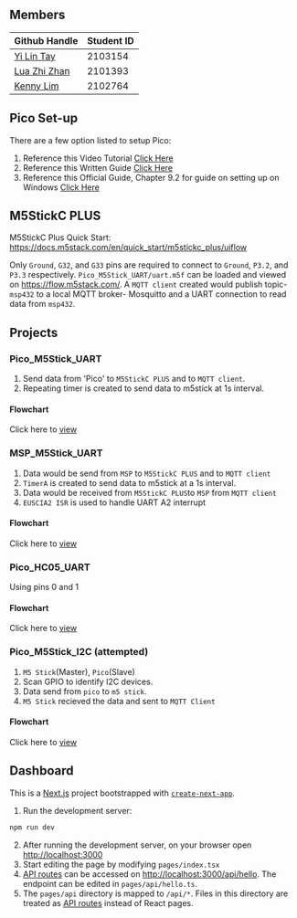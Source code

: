 ## Members

| Github Handle                                             | Student ID |
| --------------------------------------------------------- | ---------- |
| <a href="https://github.com/yilinTay1/">Yi Lin Tay</a>    | 2103154    |
| <a href="https://github.com/luazhizhan/">Lua Zhi Zhan</a> | 2101393    |
| <a href="https://github.com/Kenny-DevTech/">Kenny Lim</a> | 2102764    |

## Pico Set-up

There are a few option listed to setup Pico:

1. Reference this Video Tutorial [Click Here](https://www.youtube.com/watch?v=B5rQSoOmR5w)
2. Reference this Written Guide [Click Here](https://www.digikey.sg/en/maker/projects/raspberry-pi-pico-and-rp2040-cc-part-1-blink-and-vs-code/7102fb8bca95452e9df6150f39ae8422)
3. Reference this Official Guide, Chapter 9.2 for guide on setting up on Windows [Click Here](https://datasheets.raspberrypi.com/pico/getting-started-with-pico.pdf)

## M5StickC PLUS

M5StickC Plus Quick Start: https://docs.m5stack.com/en/quick_start/m5stickc_plus/uiflow

Only `Ground`, `G32`, and `G33` pins are required to connect to `Ground`, `P3.2`, and `P3.3` respectively.
`Pico_M5Stick_UART/uart.m5f` can be loaded and viewed on https://flow.m5stack.com/. A `MQTT client` created would publish topic- `msp432` to a local MQTT broker- Mosquitto and a UART connection to read data from `msp432`.

## Projects

### Pico_M5Stick_UART

1. Send data from 'Pico' to `M5StickC PLUS` and to `MQTT client`.
2. Repeating timer is created to send data to m5stick at 1s interval.

#### Flowchart

Click here to [view](https://viewer.diagrams.net/?tags=%7B%7D&highlight=0000ff&edit=_blank&layers=1&nav=1&title=PICO_M5STICKC_UART#R5V1bc6M4Fv4t%2B%2BAaZ6qSkrjzmGtPqnrS2cRdM%2F1EEYNtZjF4ACf2%2FPoVCGELEVsdAxKZru62EUigo%2B%2FoXDkeqdfLzZfEXS1%2Bjz0%2FHCnA24zUm5GiKMBQ0EfessUtEFgAt8yTwCvbdg3PwT8%2BubBsXQeen1IXZnEcZsGKbpzGUeRPM6rNTZL4jb5sFof0XVfu3GcanqduyLb%2BEXjZArdaOti1%2F%2BYH8wW5MwTlmaVLLi4b0oXrxW97TertSL1O4jjD35abaz%2FMqUfogvvdvXO2erDEjzKeDrfONw%2F4v23nk7uN%2FqrM%2FtJuo3MVj%2FLqhutywuXDZltCAd9DBCkP4yRbxPM4csPbXetVEq8jz89vA9DR7pqvcbxCjRA1%2FuVn2bZcXXedxahpkS3D8iw7lXJ2abxOpv6B5yeQcJO5nx24rpxWPpe9G5SE%2BuLHSz9LtuiCxA%2FdLHilF98tMTSvrtuRGX0pKf0TVIcM1Z%2FRDDKW9GGIcJ6T%2BG0RZP7zyi2I8YZ4jZOAr36S%2BZuDUyZnLR13IZyqlrh928EeEiwv9iBvgI6opA8cmwonNjWpsKk0UN1wlzngopc0%2F1gjqDpBFGTj75dPE%2BceXYNuBa4uv984T5eT27OKansrRa9DD3DWAAVnpQHOlZDpBc7WwOGsccLZkArO2lE4z1dB7KR%2B5szW0TQL4gjDevKn83j%2FgKH95fH%2Bm3P3%2FeHayU9hfBshIsLVS4K%2BzTPcwjPs05FhJWMblZdt7K7YhtxssHxjcPKNLRXfGHxioAB4nCBllxYGN5eTS%2BfqfvKMD58n3x73Dh8vn%2B4nP6QEvGaIlhOwSQIPCfA2J%2BAhlArxNkP2AM1cARjXT%2F9FX4tmUAG9OC6acl4ARcNdeQGoulyWLbBokRDyuikc8k1SekiQh7x2KFSlwjxkLdH6Nh8kfxe7vL%2BZhusUPZGzcCMv9JPxjjHyPT2OnEIiJBs%2B%2FagaN3JfQt%2BrjZYla19K%2BWBYnMxidcYsTaJ5UMyi8jKLLhezsM6ySgfK0YyRnNKKUA5k%2FG3mhqmcmDZt4QKAFb4Dw7TOi2lLLkyzTrYUQXaaFU%2Bw8tEjRHMnC5Z%2Bks%2Bu%2BOTZ3V3Pc2r9nWU6hiB3j1%2BzgztTNwxf3On%2F8NmH71%2B%2F4m%2FVwPj%2F4mIpmcgGoplIaRLmg2Ki1nmj7PoYY1WehKW0mqu78nWTMTAbl91qy1I9xwkrxZp4k0JONKzWV%2FfFD2kKu2Ewj9D3KaJwwY85agPEQZfliWXgeXgx%2FTT4J5dK5XKu8hkVc9SvRvpN42odxFYZZiuHHFXBLX6%2BOQcXwFYVagFIQOTEdSWaEekRz2ZINneygEOPTRBWOx44kyw6wSq%2FD7HMfKO3yDcQEL45lVFq3Kf0xTeQDYIgSY1oooAxPGNl%2BiJevqzTfuS5TctzrKrUBDrs1fWtsAZHlt%2FWCdEG4SBIZWi66VhKdQg2xY971odYr9LUjaZ%2BWNdMx9IqmapVByVR2PepCvqkqiqHljlD6C9Pok3lpDA9rygkgJZFFLJ76Uschwdsq%2FEB0%2B7XrGH77Rntpl5Du%2FAtRJUjP6o9sBOKHge7IhXYyXPTjurCCeEFr%2B95IaYLt3Bb%2BJsMKW5o6yxVN9wRPQjd99hw%2B%2B6IXVMe6rxIVz5aYBIhgqCj2yzWqJXcRenqLl6QZtVd1A7ukq4SpI%2FOxsXCEDfP3%2BsYj6B7RRv7gf7p19H%2Bpdc1%2Bl%2FThLqmZ1QdvrjJNPZKv%2BwUcWd2dmCSonfFeiaT1rArqg27YqWStc%2BNcpi%2FLW6LCu%2B2KJc5TJ67HpJYrbN6HAKxmhQqbV3Ia01w7lfIyxF8aBHNvKl6qlzBCPV4sl6xWY%2BUq%2FyvhGDWddFg1j6beabymmeaXOaZxm7NRMHIiUOtCFFo8hPnaUG2PGsIKqsN1ksqhQfrJDhYUGkreLx31JUefKHHF%2FsgVNvxjarEViNqEj76qKe08o2qdJfufKOaHElQIjhXrqQozeyOc%2B%2FyJJBPwLpam6yrmxrFui2FA9XewoEq64oLZuh4XKoru0RRXWyQwwK0vtKUzdZvjEOzRGxyiILJ9s%2F9gx%2F5YBc6ObzZlIPjo2151N7mqPE64trfHIuul0nibvcuKLeGd5kJglp8zDJAbfHxkO3KRNbtt89SeeRDAivArkVpDLshSNOvFcD6rRM%2FWyfRqMxIlIBqddvJEu7t1%2BWznZTTNhneVzF0yWwn1iPzGqMe%2B1nmY%2FHxKqirtOIiPmClyxewOg3COq%2Bc1BWpIKyzkmuNBKrl5LJrFrrzB3%2BOH0MqUcZAWhHu0dLlCzacCGmFF9JyBRvIc%2F9cDHbUGAGsWGFT4f%2FcOBCDO%2FU2W77byMZ9qvBX8%2FQmZ8iguY83OKK3XsjgY4aXQeJTxLqo1%2Fn5yQ7dWGo66wIRldJ%2BHCsHkd6OT0sjr1YONcVdZ93RVaourgCTOonvejmdSKj5THAKr27SyNea3FtNNYyqxvbrKMhRvqLF%2FZO3noUuV0ELnX1zoEwPmy4q5aAANprWtEK0lGqBIVwpJ3X9Pg%2BseV0lhlxVKwzW4B%2BY3CVQOl3u5lFgrSZ2lVbE7jktV86h2ZcYNj6d%2Fs3NaHIVEjNYBbcM5g6H09rUcBVTqfFEK5ym0Pxb69%2BhuttQ%2FqcI4Y5Lt91ZpSYUmoImOJILdQutAf0es6mzcScIzQudVQy6U3ghUEVsUG1EdE%2Fb2IhicLzQW%2BuK8YccC3kmOQUfq3y37D3HAtMBkspRnXoWCF33OLPRf75jLJGqumnTNDIt0bFg87NZoAavBWrIZYGarCo3MFWdQKkdF5kNa9vJaQoE0UPsvlQGkhAjSNDtybYflGjrXNB14xhnfZ2qTZtdEFr2hb33x6KH7Lhqi80KoqFZAHZrDAwuVEOhM67bsgAMalSic%2FRgarMeQr9YXoAtgQatAyse4i0BimK20uD17tsMMNnwwcC1Dl6%2FhSlXNrvJonpoWkebyeaGRuzTU6WTVZNNfW1TJuup%2BByc1bk%2BYRuMy8Sul2ntWIcw3nMzkTyYQqKcG4JFimnQqrkUIsUaOM5N3rq3Vushpg9mnug1A428GtKpv8dsSmGlM7t2SWOFU%2FYc%2FfsF%2FDJqKkyaX%2FpryVWSeIgQ35i1ApSAt6p0d79OI9ZrC3K7jvbcGsA6YtIWR49%2BEiAS5LpJy3YuWZOh8KsCau%2FRQUUxu%2BdXq8m%2FSPPrlp9fm7rKxb92XTZqoj28EAxcMhIGEhA6OW3T5AxNSJLaz4hz4XXf7c%2BW228rvEiWy0tgDz42YbdZaReJ0lrGT7mupwYnah7rDoMTcvxKiAjOkuutGXv4eUMES61EDSAwT2Olqog%2FzaDkJ0R6YC2FWVEZfTj1VMhGcS8gPUhw1HQkKD3I5vX%2BSJIeBKEhItvHPsn7I1rFBnWaKQ2O076NQ8jQ5d%2FBcLwv%2BsnCcKothOGOF1084L4RzXCKrTHOVPEvzULw6exa3ug3BHKp32hLZpZiYJZthaZ2TFuodZK2A%2Bm0nd7KJhJkNmrj%2FyG6%2BGivPAD%2BnzksagRUHQQr7wZgQtVQh1Lo76w9O%2BytrdqxOPY2U7K9rVF210tl0L%2BCYPz8jyAUTenKjahVJqUt818WmRfreT6NwzjBFTCDKMgCNxw1FcHkLf%2FfUOx%2Fgz%2B2tXr9%2BOHoBxYxs6PF19t5Yipc1nohE0bktbGhMcEHk%2Ff3MjsrPVmx82H2%2BWiFmqGUnKkvjNVhQX50mMQ5x%2Bw0ADSpxe%2Bxl%2Btdt%2F8H)

### MSP_M5Stick_UART

1. Data would be send from `MSP` to `M5StickC PLUS` and to `MQTT client`
2. `TimerA` is created to send data to m5stick at a 1s interval.
3. Data would be received from `M5StickC PLUS`to `MSP` from `MQTT client`
4. `EUSCIA2 ISR` is used to handle UART A2 interrupt

#### Flowchart

Click here to [view](https://viewer.diagrams.net/?tags=%7B%7D&highlight=0000ff&edit=_blank&layers=1&nav=1&title=MSP_M5Stick_UART#R7Vxbc5s4FP41npKd6Q4g8OXRIXbjWd%2FqSzN9YhSQbbYYuUIkdn%2F9SlxMMKxL45vo9CGJOeh69H1H5xzJqQFjvf1E4GY1wDZya6psb2vgoaaqqlxX2R8u2UUSRW7KkWRJHDuWpYKp8wMlBWNp4NjIzxSkGLvU2WSFFvY8ZNGMDBKCX7PFFtjN9rqBS5QTTC3o5qVPjk1XkbSpy6n8ETnLVdKzIsdv1jApHAv8FbTx6xsR6NSAQTCm0af11kAu116il6he93%2Fe7gdGkEfLVFjsRhrdGpPt09fl53qdPo6G64%2F1qJUX6AbxhOPB0l2iAWQzhcSPmNAVXmIPup1Uek9w4NmIdyOzp7RMH%2BMNEypM%2BC%2BidBevLgwoZqIVXbvx2%2FxU4tn5OCAWOjL%2BBBKQLBE9Ui6eFp%2FLmw5iRX1CeI0o2bECBLmQOi%2FZxYcxhpb7cqma2YdY07%2BgdSWn9SmbAc2r3nUZzrmKX1cORdMNDJXxyrhWUoEviFC0PTrl5G1Tj6okTAUxbl9T2CsJlldvIF%2BXL6SlRsWxqZbEJhAKm2pO608PM7NtrpjlnDlrRKS7vVberERWz5eHaz2LVrUAraB%2BTbQ2K45WUBKtmlBoBQVar7ts%2FPe288I%2BLmmolDpccwh6zz7%2F03WhvzKoa%2FqIPkGHMuNLkdTtt6eP5n17%2BA%2BDCBuNrEZAj5pjo8u2eGonyjk6GRsD3r6BCfrCnCLmjPTRC3IlLv9ijCYd5aTmjSlv%2FcEYGQxOiCC7S9D3AHnWTmKvmNzsTjqf552h8dVUtWNdnWItoOssPfbZCgdxEfMBypqP1qXMR6vi5kMraT50ocyHVsZ8fBr3RpwHbX%2BMiLNZIQJdFukELuoGnkUd7PW8TUDHjieFRcejycwcg5Df7yRejTtaf0TVEkWL3xtyRNUa3LgnkggL8eOkN2hPvpqD0cO83zG786Ex642GlzKe57eVWr2krWxeylYq%2BfipWsZSL2kskySIINZSf4%2BzNW8za%2Bh4Do1MptSZT42e2VaZEzTtRLzYV4l%2BBywUNrC3cJa%2F6ryEIn8DvQwW6t8DnmO5f4bWt2W46h8t7GLmSbT5jNnQHOhGDcQlkybDsSMPPruoaPQHw4s6zg5GNCo3MlTWWwVU1vUrRk1K0Q5cJSonFP05lwVLQcnvIXOPe%2BAk2NCYFVMXoc3I6%2Fmks3WodFKwcdj2%2FlnqDWfmrK2Y8knth8kLs236NLQvAW9emvUGnYnJ2k6tUSwy52O%2BRx%2BSXCg2axk2N5SSG%2FPl2Fy0Q1SKzWVzdopYSbtk3H%2FY%2FNuwuanenM1VT2kqZXOaSkMsNuezmod0GkCfCpOKzwK3pTZuDFy1yBpWCriNksBVxQoQlfyRHQ%2FmJshCrG%2F7AVJY0%2B%2Flmv7Aoz7%2BXpYFRLAi3%2Fw0Sa16XKSWjYtUsTwpNX8jYkbYpyLl9%2BEzcmvHzyo4CB0Luu34xdqx7WhtkO%2F84KY8Xp0Ndjwazka%2F5wQpUv5RqMQ3YOIma%2Ft7J%2BVp8FH%2BGygg5nBpdcfNjfn407aUerYGXix8RHPLsx%2FECStWGMlmnEVmQZhSVFlS7vK2ZoXXz4F%2FFTujNFtZQ1N4yUIpMDQXO3dS874GPzxcYor74wHY%2Bx1TuEBCuhuK2ri1sQZFCKyUsS7tb7TEMtZ5f%2BMFsxos7OMBptmbfH6EHrO3ROLyAvJfGbt6gsEEvNrNsVt1XzmB5M%2BvWSliYbfoxL%2FMwbC1goQrhvkJ%2FLLpG186PcDgFsng2DIUhVv4%2FcHGCRmXWuEhqE%2BJBank709ykp50w2M%2FJJUInHo5pKWq35yW%2BSPO8DBqTJiXtSg6RPOF2JwPNQnKHhZfTpNVv%2BIMyl6tAWLdrQH5EDbenEP0MvAKtz2ngb84%2B3PVk7Cg7GUHIFYSFrzrtgOrEHg%2BC%2FWRnW7V1vm3XWu%2F6YfbAokybDzBdvSKgkibbo5st991taoHcqBsIAfECuS0vLsjeNYtgcpZsm6qfpAYSr4hdGISLqmxK6x%2FuZScBn5T2miqWLTJu1hd6PpC8wackTdKQ83yBpxGm4R9rWsRBeQTWM6CPUvJ%2Fh5u8R9qKvhw48y1oh98Y6Jgs75u5hq8K4GS2MfEfYIUO5JPCcXfpNxZ5WFOI7zRn6QzTrq%2BUuzVlRMlWC2awnDe75932Oe%2BU1vuQPjopdpnIvg125xrqxVdtL2ua1uU5%2F0pTOPsXjExJGbDfZqGOX%2FdHVzktu4qtWgaOMxd6RdbNPaYfvM%2F2k3Sf6AAOv8B)

### Pico_HC05_UART

Using pins 0 and 1


#### Flowchart

Click here to [view](https://viewer.diagrams.net/?tags=%7B%7D&highlight=0000ff&edit=_blank&layers=1&nav=1&title=Pico_HC05_UART#R7V3dcts2E32WXmiqXNhDAPy9tGWnzTRN%2FNnutLni0BQlsaFElaJiu0%2F%2FgT%2BgRAKUoFjiUmgymUSEKBIEzy72LHYXAzKav%2FySeMvZ7%2FE4iAZYG78MyM0AY2xYNv0va3ktWhAxtKJlmoTjsm3T8BD%2BG5SN7LR1OA5WtRPTOI7ScFlv9OPFIvDTWpuXJPFz%2FbRJHNXvuvSmAdfw4HsR3%2FpnOE5nRavNniJr%2FzUIpzN2Z6SV38w9dnLZsJp54%2Fh5q4ncDsgoieO0%2BDR%2FGQVRNnpsXIrfvW%2F5tupYEixSmR%2BMH%2F%2F%2B89vTv8bL63yJXBvf2qF9gUy9uM43L1qXj1x2N31lY5DE68U4yC6jDcj18yxMg4el52ffPtPXTttm6TyiR4h%2BnIRRNIqjOKHHi3hBT7ou7xAkafDS2nlUDQkFUxDPgzR5paewH%2BgMECWQDHxpFA3Pm9eCEHsvs%2B13UmHOK8Ewra6%2FGS%2F6oRyyQ4ZPMHhmRO97%2FUQ%2FTLMPd6EfX%2Fw60gz3IViMw8WUnUFvWJ3EDTkdqXT%2FWHtROF3Qzz4dxSA50kib9YG2NX6YdcEo66caYwmABmMqs%2BVhnKSzeBovvOh203pdh%2FDmnI9xvCwH8%2B8gTV9LBeSt07g%2B1MU9sxvtHlfar3id%2BMGOByr7n3rJNEh3nEfE7ykJIi8Nv9X7cfRRx9yoP9AOp%2FzQRxFVxcF%2BrB4DmlYdmogIsIkF2DRPhU1TNWwSSWwakNgk3KivKTTdcBGmwz%2Bu7h%2FdD7SNXlq7vvrjxr2%2Ferx9J9KxB01rx4CvVodvpTK34FtBtRP4sjlVHfwakvh1IPFrtFoN4%2FDbxiQwvXkGwsXTKvtvugxjdxWk7mS98NMwXhRQf%2FzLvfvwqYD7L3cfPrvv%2F%2Fg0crOvCsxXtkb90vvuNsjUKNfU0of77%2BpDz6SxMhLhpJGfc89cGh1JaUQtr6obcUT8fPKFUk7R0H%2F0nijB3W2DZ6gMKYG8Kr%2BYh%2BNx8WaCVfiv95RfL3s3yzhcpPnDGNcD42YXrEt2W%2F54UHHK7ZeyA1OtQnChXVKUOzVBYKRGevDLq99lj7O5tNm4KKlfIJ5MqCLh3l3Vxe9%2FnQ73NqkyoeOGtWGarIN3vOaZxfOn9aojE9aojYsu0DoICbSOczKt085hd8wPucG1XKerusFFT%2FtnHRc%2F0H6ld4%2BL9uyknwbGaLE54QTTk1zTKgqCpTtfDekMoPV4giJ6XS51k3d4dDxBWapNUEiXnaFM0BmK94HAs3HL6RsbR%2B2Gdbs7zn2cUUROZ1SZ9dwzZ0l45pwuPXOIn2rPXR%2BYsvrABtUHIr%2FTcTndD175vVKK%2B%2BblwSIL77zF1JYU062FNggxtbmBz%2B3mHOlxMvca7sqbq8cr9%2FrD40Nx%2BPD4%2BW7r8O7q%2FsPjl154MpsYh%2FedYJ7DnznG2RDvx3gLxe9onYifih4pyxYO%2Ftl5T3DLEtyW98QsgfdGb0lDoJiL%2BPTeEnbjfrpLLKdv7hIs4hjnrWiwrKLRQRUNFgw8Z28WQuXT4aXqZPTq50AuhxnE2%2BRHsf%2FVTXOA0Ln%2FMZyXPWLfDcEcYZuuUSZ8YMd6ZoAYAi7csQHC23rnrhdkfWPYAtULvG9sHK%2BfcsEPXgJ%2FnfHJGrqHG7hfbMvlu1xM3tN%2FRx8%2Fj357cO9u792H21EfAW860IAnvOFw7oC3ZAEPGj1AeDqvjsVNWgh7eXlqcBOz9Dq%2B0eKuFr5eG8ent7mJemRVVnQIKFklvPH%2B3otWqsjOXraKLOYnOe5aP66LUmeChPkFyYq8cnM%2FM4BLe1ZDl1q%2FyK0lmNO7JbdEh9BDdLiS17%2B2D75kF7s02OHNS3nx4ui14nPH01%2BykUqw%2Bot1czcHZrEZft27%2FPPVz2BUU67pcBrag07XfQ3X2d9e9%2FeInKiXrgHHrjMly8GcVsWiZXLbOJHUEinPlT%2FzkkwDZeEFxjXCzEqAiJBaJnR6nwzzvjTiukYF3AfkKm82xtshX6OGPICJbkt4WvZAYH0qB%2FUEQ9kz34QDvuJN2uMjBIFA94EfhN8OzMw7ESvIrKNVYShll16lSfw1aKRTnijD0tDqVrwovEiUXklO9haVCy8i0jQZNLyI8LQKPtwQGU2WSQQJwJ3GG%2BrKBdYQ2cAaHTSwhvCLLat0HMZ5CqDrRdGwF2EySDfqkMU6dAi3rpzrkRkb%2ByELSt1ZN%2FcnrWKdpSX0Db7EINDwVS76Qsey8AWNvmDdPDji%2BEd48YmFUjfA5xTl0oJ02dAHHTQtSOdDH4plGdddL9YrOpj0pn669rIr5d9rVfzxk7ceJ14a9LpgQhPrhgXtWTCUM%2Fl12ZQXHZST6kKXDp%2BTmmF79uxOovi5Du1JsdBbfewnwk3wQDZDPYYgS2oNWIagarYIB3ILHuTK8QhDlkcYoDyCdVNGjU%2FCSewGi8xfPhbo8n5i27YsaGwrZ44bsua4AWqOG23meIHd%2B%2F9VVngF5vy4Msy1vOF9eYJW%2FeSqbEF5Sx9R78BrdOUWiwxZw9wANcyN9rXWgx01YfJPrvmDFz9ar2jX3Zm3GEdBMtyIUKb%2F44WbzxLJywm8RVUnajMPu3WRE3c%2B7iGkgWcKmMpxZkOWUZigy2TGDkaRobxAeDNGJs8l6J2V1ag1gzVwVCvHk03ZlTQTlCcLKpark%2F9i7o3hJzrjUG8M2m9W%2FcP1C5wuap%2FhTBS1j4DL8xmNuoWICBRNt0H5Jk%2BZ0%2By2bkR1hEuRltKHW%2FUk4sFqZFUhgqCXp0zlMnNN2SrHJmhmrsk72b7F9Bfb9vtQIO9dY9axGpjF0LaFxWvIc4esbOSjCZpba%2FFGnTq2hbU7tzazLRy2CHHk%2FMBGuajOLI0d%2BYFF9NXKTQJvnI0lY0HvYC0QrBFyWc8LxKLCmiz4tbbRDT5VCovF2yDnrpBkM%2F6slvfV0RzKuzXXVLTsvGyLPxvU4jrog1Q5f%2F0wB5tTK3GgrUFLuZU%2FNsT7kQy68mepXCjOatkPZzO1WtVWeG%2BcS1kR7spY7WoyZTjbXt6abM%2Bkz0mY9nsmNURkvuOZVDk2asmuzlqgbNTiZ1KF9E%2FLEuBW6Q8d12WB7fD2veqoYgh6VwrIVm4dSVp0bNB1JJunUQqVzbF3TyMZLbb1ulf4zMvmWIJAlXwmrwhFzil0o3cTuCnYA6XrCVwUXsWFGkwib%2FopmBboYCQNHRiskDetlt6i9g5YjYAnz%2F86zbXZhV9kg2dxQlk%2BWehFxQWqagI7C8P4s0ZAQ3HLejd6FudAqWQjcNqxBBsCd8stbeWWhG3ZJWEbg05QPKlXx7azdy8JU9NOYwr9SKYdm%2FnqTLNLS085kiQvSKAhrDZPklSy9PazJOQ0ROm8LT2bX0gM8tepFQafwEwpLJXeWX62qNpHt5afjWUsP1kjC8z627VlY1b7bQsPn9bzJyrG2b6NxigZtO3dKGMvdvGEQqNbO0PbVq%2BrC9uEzimxpYK8zx76d%2FEqPD70geHEx7do4DFZjijAZX%2BBNvejlwYL%2F%2FU%2FXaiNToV1b5Qo90YTvM2TFWpzlHPMspqhe811B3RNlXWzV4XasG039A14oTZHOceMI7ty4IDySYf3NPexUBu2G2HL8IXaHOXiVBzZfEYHNJ%2FR4U3dvhdq4%2BALX6jNUS4J3ZHN%2BUMa6GKtI%2FKd%2FqjU1gOphK%2FU5iiXJI80Wcc60jCkWFYdVbVYGwd3%2BGJtSFOOmJYolsI7KDWtOqpWwTYO5fAF25CmHLstsSuFclB%2BW3VUuaJtHNDhi7YhTTlOXMJXCuigrLjqqCqF2zh8wxduQ5pypLlErQy%2BEShrrjqqfvE2DvnwxduQph4xRdLEFMESU8QT0x8F3PojnT0o4IZYl1QST2kejVpyO7sST55Hn2cRN4rs3hVxQ0g97oxkqwMhBMudEc%2Bd1YnaL5G1K9j4%2FCu5VVjrYSk3bNv1MKkelHIrJe48arkRrRk3CF%2FLDSEFiYJsaSyEYF1AiHdP9LGeG6kWnnpTzw1hBQ1oac8OhvXsIKmACD%2BK%2Fa95VaVVFkH5GM43KQT5d0PoIPZND4PFeH%2F%2FziAynZNU3ANJ7QchyEF4lSTx86AROy4jvRIy%2BVafk9gSJabjXDpbf%2BpJXHrzvRVqprzI5tXRB%2Fdet04rDfb221paHUgs1GYDheKSx7V%2BsWhN5Ly1Opb2Wr4ZQW%2BU0x1FpHta2pGYBDeyGkUWdcdZjQirZ1KzJ5BAMaxJzTp6nuUduflbt8EJIu5HjAA10b579pbV0p3P3qT%2BbcPN1DKXv9lGKIT4bG0EnjQr5OTEu%2BteZmUvzWYVkeLwuAUVOqsojYQbGJ75bCnN5PW3VnA8juRaZk1yD%2F7BiURdsHOuQqLetjluJeq6xvYjP261%2BAvmd%2BxCunUYY4F2%2B6%2Fy9%2FnBl%2ByAcoXy8OZl%2B8ub1%2FIISAkcxXVwsBIwSB0WZrkBV6sSaP4AMavzxFqAN0AVKqGE2rYP3ixrahqL031r%2FbGGItAbhuEJ9QAWRAP2uda1wLVgwte6RmwrYiB1iuDUKZH2o8GoUx03tKOt15Tj%2Fh90pE4J7%2BeTCAz8UX71xPrGturaportgvP8EPW88YTIahECG6RIlPZykJY4uY3Ng7l9D49iATUDuxoXOKEBpIvU7n9GmBxQYWLV%2FxRlEPr%2Bbehs6zjy0yAQ3fkRCO8KOoe6qwIa4Rg9oBE2hO7pBY2QjuXuCY1AGtrtlgHjEaJ1QfUqmP4o3gvPjOr4dmwMvjEFMhTkRk5nqvGN3EgUX6Oe5lGydjIfS16ZOXDCbKrHzXQsK8wGMDfDvGG%2FIxq7d%2FAV7SXdMXx1WGsecI1Vl870IbApEwavYRRy5%2Bm7t4HRLpHFMHpUb95Fw0fY4YZKyFAvAekAaWpJxe1qzuCd433cblHg%2FLEs0aZ6Xbt%2FTH7OPXfsGtLkxWx5aR1h11Q6ps1sYYZbG4I19to4zkzAspi7UPw8%2B9xSPj%2F1VvUgosM7nk3RrLk3%2BGAcr5%2FyRKTgJfDXWRXrGj8YFt%2B%2FG26Iw8VgK%2B30Xc6u32%2BdOfr4efTbg3t3e%2B8%2B3I4O9AdIFEw6YhN3LNfPZULlYzLcciqUzoNbNoT0buVgxRl8R%2FE4KHwXA2xc6lnTKqCKYMx7HQp%2FRe1d9Lj%2BEzHMhiAYotAKS0DZTle2wpRIqjlooE60M1JVo5SVoBa5XpHuCAYPGWZl6xwwgPQwiTOYbZQ2fdjZ7xSe2Rn%2FBw%3D%3D)

### Pico_M5Stick_I2C (attempted)

1. `M5 Stick`(Master), `Pico`(Slave)
2. Scan GPIO to identify I2C devices.
3. Data send from `pico` to `m5 stick`.
4. `M5 Stick` recieved the data and sent to `MQTT Client`

#### Flowchart

Click here to [view](https://viewer.diagrams.net/?tags=%7B%7D&highlight=0000ff&edit=_blank&layers=1&nav=1&title=Pico_I2C.drawio#R5Vptb5s6FP41SN2VOvGe8DEvbVep66pl29X9hBxwiDeDmTF52a%2BfHQyEAAlVm5f2SpUKB9vHfvw8Pj5HUYxRuLqjIJ5%2FJj7Eiq76K8UYK7qumbquiD%2FVX2cWR1czQ0CRLxuVhgn6A6Uxb5YiHyaVhowQzFBcNXokiqDHKjZAKVlWm80IrnqNQQBrhokHcN36L%2FLZPLP2LbW0f4IomOeeNVV%2BCUHeWBqSOfDJcstk3CjGiBLCsqdwNYJYgJfjkvW7bflaTIzCiHXpYA7Wn35%2Fte%2BgNUuG488%2FvHgJr%2BUoC4BTuWA5WbbOEYA%2BB0S%2BEsrmJCARwDeldUhJGvlQuFH5W9nmgZCYGzVu%2FAkZW8vdBSkj3DRnIZZfM5%2FCUevapCkhKfXgngXJ%2BTNAA8j2tDOLHeDUhSSEjK55PwoxYGhRnQeQHAqKdiXM%2FEEi%2FQzU9RrqEz5hVoceY85zAfFyjhicxGCz9iWXWhOAC0gZXO2HsL7kvENP8lQKVTPk%2B7KkvZZzeb5FeVs9EkrGe%2BOm2ZGb9jm5aTagboNQEC6aJuJfwnxEXBQh5gKMrz4UIG1tTBX2E7BXrbJXN%2BvsLZh6EvZqdZG%2FcfraHemrtWzVafhrN%2FEX8%2FkOfbTgj4F4DGLJ4Kun%2B9EXd3xzO%2Fj%2B8M2910fuZDxwn%2B4fM1ZnHfk8tvo2DLerEEWckzXTPqejh0NOL0xghnVugfXem76crvpSm3fqNPrq12D%2Fj9%2FPm5B%2FAFOeDFTQAhgFEX%2F2ODiQcoPgJOK37YH8ECLfzzYGJugPmG7GE1sTExSxzVqsoWKNC%2BTlvV%2B2VIrb9gGytzOqVQHX6kdOcaeigvz%2B3Bl6OfqTWE05tL0zqFEdgMxmCWS1nSum%2BIIg5fxvRdQ%2Fp4gKlpa4P5LziahBLG26OiiijFL7VGQ4Zv9VZKNVQ1L%2FVKqpi4bHX46Trl4xmsIP9WA9J%2BE0TU6Ux1kVVHr9hjxOawjUztFuwnWyI91zl5RD4VKwdKeYeL9QFFxxM2872jAjcH3AQPamXUSOYexkyD2n99HqdgmyrGNh25SuvekDXMurfAdPcOOcJ3g%2Bzf15xm4WsEkB%2BKnkztLIY4hErflHRvy7p%2Fsv7u33x5H49KKUpIvnLAlp97yT0HSfycaUxCCqENP%2BnYra53AKvF%2FBhoLXHsGER7SBQJ8nSgjgbADZspK%2BxSnGbhrvQbBLUnZcUwFRtvhzAVLJLs8OyskAvrAU2qmGD9NuyKD7DcGjqLq%2B%2FiHWVCx529HD6Bo9rLNGj6baduvJOaWHmF3rKi5Ym1JTeaXaVHDUf7In9UVHuhhdxJIEgwV0Q%2BLDLT%2FiCpw9qStTf27Q6rjgC6uG2XqDlpsugubRpPzuymGa1VHKLQnniZRsPUfJz64Zpzzh7btsOyOyhlqeu79qeXrLgSoc8EZiOarTO%2Bjr0tXpnF2d9aophSyl4v6nXiJkjnY8yPhr%2BauHrCZT%2FnbEuPkL)

## Dashboard

This is a [Next.js](https://nextjs.org/) project bootstrapped with [`create-next-app`](https://github.com/vercel/next.js/tree/canary/packages/create-next-app).

1. Run the development server:

```bash
npm run dev
```

2. After running the development server, on your browser open [http://localhost:3000](http://localhost:3000)
3. Start editing the page by modifying `pages/index.tsx`
4. [API routes](https://nextjs.org/docs/api-routes/introduction) can be accessed on [http://localhost:3000/api/hello](http://localhost:3000/api/hello). The endpoint can be edited in `pages/api/hello.ts`.
5. The `pages/api` directory is mapped to `/api/*`. Files in this directory are treated as [API routes](https://nextjs.org/docs/api-routes/introduction) instead of React pages.
